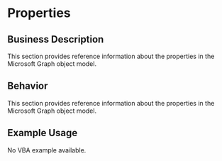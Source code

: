 # Properties

## Business Description
This section provides reference information about the properties in the Microsoft Graph object model.

## Behavior
This section provides reference information about the properties in the Microsoft Graph object model.

## Example Usage
No VBA example available.